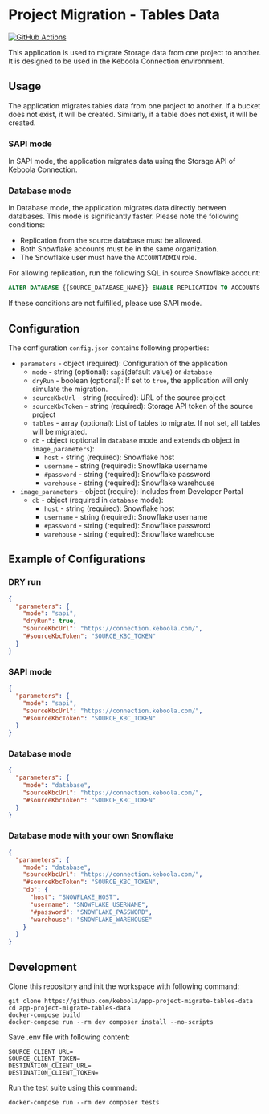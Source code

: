 # Project Migration - Tables Data

[![GitHub Actions](https://github.com/keboola/app-project-migrate-tables-data/actions/workflows/push.yml/badge.svg)](https://github.com/keboola/app-project-migrate-tables-data/actions/workflows/push.yml)

This application is used to migrate Storage data from one project to another. It is designed to be used in the Keboola Connection environment.

## Usage
The application migrates tables data from one project to another. If a bucket does not exist, it will be created. Similarly, if a table does not exist, it will be created.

### SAPI mode
In SAPI mode, the application migrates data using the Storage API of Keboola Connection.

### Database mode
In Database mode, the application migrates data directly between databases. This mode is significantly faster. Please note the following conditions:
- Replication from the source database must be allowed.
- Both Snowflake accounts must be in the same organization.
- The Snowflake user must have the `ACCOUNTADMIN` role.

For allowing replication, run the following SQL in source Snowflake account:
```sql
ALTER DATABASE {{SOURCE_DATABASE_NAME}} ENABLE REPLICATION TO ACCOUNTS {{DESTINATION_ACCOUNT_REGION}}.{{DESTINATION_ACCOUNT_NAME}};
```

If these conditions are not fulfilled, please use SAPI mode.

## Configuration
The configuration `config.json` contains following properties:

- `parameters` - object (required): Configuration of the application
    - `mode` - string (optional): `sapi`(default value) or `database`
    - `dryRun` - boolean (optional): If set to `true`, the application will only simulate the migration.
    - `sourceKbcUrl` - string (required): URL of the source project
    - `sourceKbcToken` - string (required): Storage API token of the source project
    - `tables` - array (optional): List of tables to migrate. If not set, all tables will be migrated.
    - `db` - object (optional in `database` mode and extends `db` object in `image_parameters`):
        - `host` - string (required): Snowflake host
        - `username` - string (required): Snowflake username
        - `#password` - string (required): Snowflake password
        - `warehouse` - string (required): Snowflake warehouse
- `image_parameters` - object (require): Includes from Developer Portal
    - `db` - object (required in `database` mode):
        - `host` - string (required): Snowflake host
        - `username` - string (required): Snowflake username
        - `#password` - string (required): Snowflake password
        - `warehouse` - string (required): Snowflake warehouse

## Example of Configurations

### DRY run

```json
{
  "parameters": {
    "mode": "sapi",
    "dryRun": true,
    "sourceKbcUrl": "https://connection.keboola.com/",
    "#sourceKbcToken": "SOURCE_KBC_TOKEN"
  }
}
```

### SAPI mode

```json
{
  "parameters": {
    "mode": "sapi",
    "sourceKbcUrl": "https://connection.keboola.com/",
    "#sourceKbcToken": "SOURCE_KBC_TOKEN"
  }
}
```

### Database mode

```json
{
  "parameters": {
    "mode": "database",
    "sourceKbcUrl": "https://connection.keboola.com/",
    "#sourceKbcToken": "SOURCE_KBC_TOKEN"
  }
}
```

### Database mode with your own Snowflake

```json
{
  "parameters": {
    "mode": "database",
    "sourceKbcUrl": "https://connection.keboola.com/",
    "#sourceKbcToken": "SOURCE_KBC_TOKEN",
    "db": {
      "host": "SNOWFLAKE_HOST",
      "username": "SNOWFLAKE_USERNAME",
      "#password": "SNOWFLAKE_PASSWORD",
      "warehouse": "SNOWFLAKE_WAREHOUSE"
    }
  }
}
```

## Development
 
Clone this repository and init the workspace with following command:

```
git clone https://github.com/keboola/app-project-migrate-tables-data
cd app-project-migrate-tables-data
docker-compose build
docker-compose run --rm dev composer install --no-scripts
```

Save .env file with following content:

```
SOURCE_CLIENT_URL=
SOURCE_CLIENT_TOKEN=
DESTINATION_CLIENT_URL=
DESTINATION_CLIENT_TOKEN=
```

Run the test suite using this command:

```
docker-compose run --rm dev composer tests
```